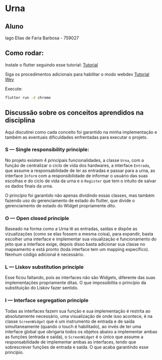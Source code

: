 # Urna

## Aluno

Iago Elias de Faria Barbosa - 759027

## Como rodar:

Instale o flutter seguindo esse tutorial: [Tutorial](https://flutter.dev/docs/get-started/install)

Siga os procedimentos adicionais para habilitar o modo webdev [Tutorial Wev](https://flutter.dev/docs/get-started/web)

Execute:

```bash
flutter run -d chrome
```

## Discussão sobre os conceitos aprendidos na disciplina

Aqui discutirei como cada conceito foi garantido na minha implementação e também as eventuais dificuldades enfrentadas para executar o projeto.

### S — Single responsibility principle:

No projeto existem 4 principais funcionalidades, a classe ```Urna```, com a função de centralizar o ciclo de vida dos hardwares, a interface ```Entrada```, que assume a responsabilidade de ler as entradas e passar para a urna, as interface ```Inform``` com a responsibilidade de informar o usuário das suas escolhas e do ciclo de vida da urna e o ```Register``` que tem o intuito de salvar os dados finais da urna.

O princípio foi garantido não apenas dividindo essas classes, mas também fazendo uso do gerenciamento de estado do flutter, que divide o gerenciamento de estado do Widget propriamente dito.

### O — Open closed principle

Baseado na forma como a Urna lê as entradas, saídas e dispõe as vizualizações (como se elas fossem a mesma coisa), para expandir, basta escolher uma interface e implementar sua visualização e funcionamento do jeito que a interface exige, depois disso basta adicionar sua classe no mapeamento e está pronto (toda interface tem um mapping específico). Nenhum código adicional é necessário.

### L — Liskov substitution principle

Esse ficou faltando, pois as interfaces não são Widgets, diferente das suas implementações propriamente ditas. O que impossibilita o princípio da substituição do Liskov fazer sentido.

### I — Interface segregation principle

Todas as interfaces fazem sua função e sua implementação é restrita ao absolutamente necessário, uma visualização de onde isso acontece, é na classe ```ScreenWidget``` que é um instrumento de entrada e de saída simultaneamente (quando o touch é habilitado), ao invés de ter uma interface global que obrigaria todos os objetos abaixo a implementar ambas as funções (entrada e saída), o ```ScreenWidget``` é o único que assume a responsabilidade de implementar ambas as interfaces, tendo que sobrescrever funções de entrada e saída. O que acaba garantindo esse princípio.